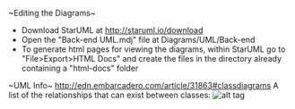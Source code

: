 ~Editing the Diagrams~
- Download StarUML at http://staruml.io/download
- Open the "Back-end UML.mdj" file at Diagrams/UML/Back-end
- To generate html pages for viewing the diagrams, within StarUML go to "File>Export>HTML Docs" and create the files in the directory already containing a "html-docs" folder 

~UML Info~
http://edn.embarcadero.com/article/31863#classdiagrams
A list of the relationships that can exist between classes:
![alt tag](http://i.stack.imgur.com/2ajCN.gif)